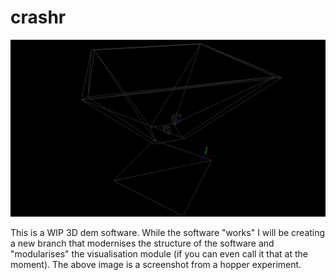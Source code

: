 # crashr


![Screenshot](/screenshot.png)
  
This is a WIP 3D dem software. While the software "works" I will be creating a new branch that modernises the structure of the software and "modularises" the visualisation module (if you can even call it that at the moment). The above image is a screenshot from a hopper experiment. 
